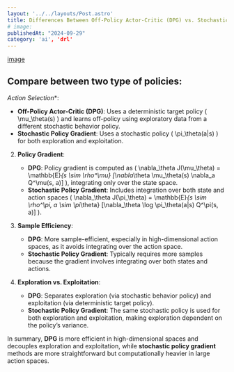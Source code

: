 ```yaml
---
layout: '../../layouts/Post.astro'
title: Differences Between Off-Policy Actor-Critic (DPG) vs. Stochastic Policy Gradient Theorems
# image: 
publishedAt: "2024-09-29"
category: 'ai', 'drl'
---
```


[image](https://unsplash.it/400/300)

## Compare between two type of policies:

*Action Selection**:
   - **Off-Policy Actor-Critic (DPG)**: Uses a deterministic target policy \( \mu_\theta(s) \) and learns off-policy using exploratory data from a different stochastic behavior policy.
   - **Stochastic Policy Gradient**: Uses a stochastic policy \( \pi_\theta(a|s) \) for both exploration and exploitation.

2. **Policy Gradient**:
   - **DPG**: Policy gradient is computed as \( \nabla_\theta J(\mu_\theta) = \mathbb{E}_{s \sim \rho^\mu} [\nabla_\theta \mu_\theta(s) \nabla_a Q^\mu(s, a)] \), integrating only over the state space.
   - **Stochastic Policy Gradient**: Includes integration over both state and action spaces \( \nabla_\theta J(\pi_\theta) = \mathbb{E}_{s \sim \rho^\pi, a \sim \pi_\theta} [\nabla_\theta \log \pi_\theta(a|s) Q^\pi(s, a)] \).

3. **Sample Efficiency**:
   - **DPG**: More sample-efficient, especially in high-dimensional action spaces, as it avoids integrating over the action space.
   - **Stochastic Policy Gradient**: Typically requires more samples because the gradient involves integrating over both states and actions.

4. **Exploration vs. Exploitation**:
   - **DPG**: Separates exploration (via stochastic behavior policy) and exploitation (via deterministic target policy).
   - **Stochastic Policy Gradient**: The same stochastic policy is used for both exploration and exploitation, making exploration dependent on the policy’s variance.

In summary, **DPG** is more efficient in high-dimensional spaces and decouples exploration and exploitation, while **stochastic policy gradient** methods are more straightforward but computationally heavier in large action spaces.
